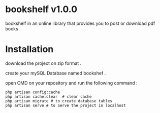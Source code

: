 # bookshelf v1.0.0
bookshelf in an online library that provides you to post or download pdf books .

# Installation
download the project on zip format .

create your mySQL Database named bookshef .

open CMD on your repository and run the following command :
  ```composer
  php artisan config:cache
  php artisan cache:clear  # clear cache
  php artisan migrate # to create database tables
  php artisan serve # to Serve the project in localhost
  
  ```
